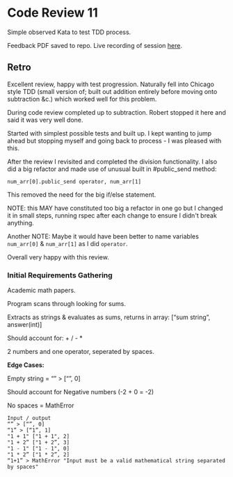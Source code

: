 # Code Review 11

Simple observed Kata to test TDD process.

Feedback PDF saved to repo. Live recording of session [here](https://www.youtube.com/watch?v=fspNlyxSNUY).

## Retro

Excellent review, happy with test progression. Naturally fell into Chicago style TDD (small version of; built out addition entirely before moving onto subtraction &c.) which worked well for this problem.

During code review completed up to subtraction. Robert stopped it here and said it was very well done.

Started with simplest possible tests and built up. I kept wanting to jump ahead but stopping myself and going back to process - I was pleased with this.

After the review I revisited and completed the division functionality. I also did a big refactor and made use of unusual built in #public_send method:

``` num_arr[0].public_send operator, num_arr[1] ```

This removed the need for the big if/else statement. 

NOTE: this MAY have constituted too big a refactor in one go but I changed it in small steps, running rspec after each change to ensure I didn't break anything.

Another NOTE: Maybe it would have been better to name variables `num_arr[0]` & `num_arr[1]` as I did `operator`.

Overall very happy with this review.

### Initial Requirements Gathering

Academic math papers.

Program scans through looking for sums.

Extracts as strings & evaluates as sums, returns in array: [“sum string”, answer(int)]

Should account for: + / - *

2 numbers and one operator, seperated by spaces.

**Edge Cases:**

Empty string = “” > [“”, 0]

Should account for Negative numbers (-2 + 0 = -2)

No spaces = MathError

``` 
Input / output
“” > [“”, 0]
“1” > [“1”, 1]
"1 + 1"	["1 + 1", 2]
"1 + 2”	["1 + 2”, 3]
"1 - 1"	["1 - 1", 0]
"1 * 2”	["1 * 2”, 2]
“1+1” > MathError "Input must be a valid mathematical string separated by spaces"
```